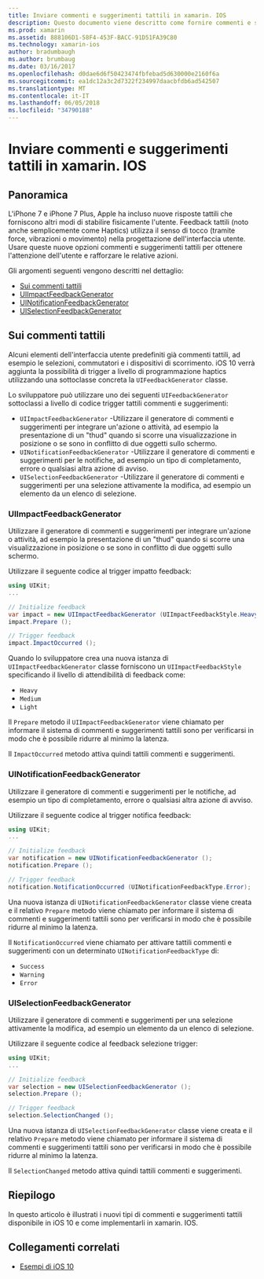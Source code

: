 ```yaml
---
title: Inviare commenti e suggerimenti tattili in xamarin. IOS
description: Questo documento viene descritto come fornire commenti e suggerimenti tattili in un'app xamarin. IOS. Viene descritto UIImpactFeedbackGenerator UINotificationFeedbackGenerator e UISelectionFeedbackGenerator.
ms.prod: xamarin
ms.assetid: 888106D1-58F4-453F-BACC-91D51FA39C80
ms.technology: xamarin-ios
author: bradumbaugh
ms.author: brumbaug
ms.date: 03/16/2017
ms.openlocfilehash: d0dae6d6f50423474fbfebad5d630000e2160f6a
ms.sourcegitcommit: ea1dc12a3c2d7322f234997daacbfdb6ad542507
ms.translationtype: MT
ms.contentlocale: it-IT
ms.lasthandoff: 06/05/2018
ms.locfileid: "34790188"
---
```

# <a name="providing-haptic-feedback-in-xamarinios"></a>Inviare commenti e suggerimenti tattili in xamarin. IOS

<a name="Overview" />

## <a name="overview"></a>Panoramica

L'iPhone 7 e iPhone 7 Plus, Apple ha incluso nuove risposte tattili che forniscono altri modi di stabilire fisicamente l'utente. Feedback tattili (noto anche semplicemente come Haptics) utilizza il senso di tocco (tramite force, vibrazioni o movimento) nella progettazione dell'interfaccia utente. Usare queste nuove opzioni commenti e suggerimenti tattili per ottenere l'attenzione dell'utente e rafforzare le relative azioni.

Gli argomenti seguenti vengono descritti nel dettaglio:

- [Sui commenti tattili](#About-Haptic-Feedback)
- [UIImpactFeedbackGenerator](#UIImpactFeedbackGenerator)
- [UINotificationFeedbackGenerator](#UINotificationFeedbackGenerator)
- [UISelectionFeedbackGenerator](#UISelectionFeedbackGenerator)

<a name="About-Haptic-Feedback" />

## <a name="about-haptic-feedback"></a>Sui commenti tattili

Alcuni elementi dell'interfaccia utente predefiniti già commenti tattili, ad esempio le selezioni, commutatori e i dispositivi di scorrimento. iOS 10 verrà aggiunta la possibilità di trigger a livello di programmazione haptics utilizzando una sottoclasse concreta la `UIFeedbackGenerator` classe.

Lo sviluppatore può utilizzare uno dei seguenti `UIFeedbackGenerator` sottoclassi a livello di codice trigger tattili commenti e suggerimenti:

- `UIImpactFeedbackGenerator` -Utilizzare il generatore di commenti e suggerimenti per integrare un'azione o attività, ad esempio la presentazione di un "thud" quando si scorre una visualizzazione in posizione o se sono in conflitto di due oggetti sullo schermo.
- `UINotificationFeedbackGenerator` -Utilizzare il generatore di commenti e suggerimenti per le notifiche, ad esempio un tipo di completamento, errore o qualsiasi altra azione di avviso.
- `UISelectionFeedbackGenerator` -Utilizzare il generatore di commenti e suggerimenti per una selezione attivamente la modifica, ad esempio un elemento da un elenco di selezione.

<a name="UIImpactFeedbackGenerator" />

### <a name="uiimpactfeedbackgenerator"></a>UIImpactFeedbackGenerator

Utilizzare il generatore di commenti e suggerimenti per integrare un'azione o attività, ad esempio la presentazione di un "thud" quando si scorre una visualizzazione in posizione o se sono in conflitto di due oggetti sullo schermo.

Utilizzare il seguente codice al trigger impatto feedback:

```csharp
using UIKit;
...

// Initialize feedback
var impact = new UIImpactFeedbackGenerator (UIImpactFeedbackStyle.Heavy);
impact.Prepare ();

// Trigger feedback
impact.ImpactOccurred ();
```

Quando lo sviluppatore crea una nuova istanza di `UIImpactFeedbackGenerator` classe forniscono un `UIImpactFeedbackStyle` specificando il livello di attendibilità di feedback come:

- `Heavy`
- `Medium`
- `Light`

Il `Prepare` metodo il `UIImpactFeedbackGenerator` viene chiamato per informare il sistema di commenti e suggerimenti tattili sono per verificarsi in modo che è possibile ridurre al minimo la latenza.

Il `ImpactOccurred` metodo attiva quindi tattili commenti e suggerimenti.

<a name="UINotificationFeedbackGenerator" />

### <a name="uinotificationfeedbackgenerator"></a>UINotificationFeedbackGenerator

Utilizzare il generatore di commenti e suggerimenti per le notifiche, ad esempio un tipo di completamento, errore o qualsiasi altra azione di avviso.

Utilizzare il seguente codice al trigger notifica feedback:

```csharp
using UIKit;
...

// Initialize feedback
var notification = new UINotificationFeedbackGenerator ();
notification.Prepare ();

// Trigger feedback
notification.NotificationOccurred (UINotificationFeedbackType.Error);
```

Una nuova istanza di `UINotificationFeedbackGenerator` classe viene creata e il relativo `Prepare` metodo viene chiamato per informare il sistema di commenti e suggerimenti tattili sono per verificarsi in modo che è possibile ridurre al minimo la latenza.

Il `NotificationOccurred` viene chiamato per attivare tattili commenti e suggerimenti con un determinato `UINotificationFeedbackType` di:

- `Success`
- `Warning`
- `Error`

<a name="UISelectionFeedbackGenerator" />

### <a name="uiselectionfeedbackgenerator"></a>UISelectionFeedbackGenerator

Utilizzare il generatore di commenti e suggerimenti per una selezione attivamente la modifica, ad esempio un elemento da un elenco di selezione.

Utilizzare il seguente codice al feedback selezione trigger:

```csharp
using UIKit;
...

// Initialize feedback
var selection = new UISelectionFeedbackGenerator ();
selection.Prepare ();

// Trigger feedback
selection.SelectionChanged ();
```

Una nuova istanza di `UISelectionFeedbackGenerator` classe viene creata e il relativo `Prepare` metodo viene chiamato per informare il sistema di commenti e suggerimenti tattili sono per verificarsi in modo che è possibile ridurre al minimo la latenza.

Il `SelectionChanged` metodo attiva quindi tattili commenti e suggerimenti.

## <a name="summary"></a>Riepilogo

In questo articolo è illustrati i nuovi tipi di commenti e suggerimenti tattili disponibile in iOS 10 e come implementarli in xamarin. IOS.

## <a name="related-links"></a>Collegamenti correlati

- [Esempi di iOS 10](https://developer.xamarin.com/samples/ios/iOS10/)
